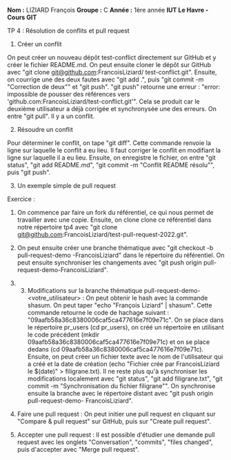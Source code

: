 **Nom :** LIZIARD François
**Groupe :** C
**Année :** 1ère année
**IUT Le Havre - Cours GIT**

TP 4 : Résolution de conflits et pull request

1. Créer un conflit

On peut créer un nouveau dépôt test-conflict directement sur GitHub et y créer le
fichier README.md.
On peut ensuite cloner le dépôt sur GitHub avec "git clone git@github.com:FrancoisLiziard/
test-conflict.git". Ensuite, on courrige une des deux fautes avec "git add .", puis "git commit -m "Correction de deux"" et "git push".
"git push" retourne une erreur : "error: impossible de pousser des références vers 
'github.com:FrancoisLiziard/test-conflict.git'". Cela se produit car le deuxième utilisateur
a déjà corrigée et synchronysée une des erreurs. On entre "git pull". Il y a un conflit.


2. Résoudre un conflit

Pour déterminer le conflit, on tape "git diff". Cette commande renvoie la ligne sur laquelle
le conflit a eu lieu.
Il faut corriger le conflit en modifiant la ligne sur laquelle il a eu lieu. Ensuite, on
enregistre le fichier, on entre "git status", "git add README.md", "git commit -m
"Conflit README résolu"", puis "git push".


3. Un exemple simple de pull request

Exercice :
1. On commence par faire un fork du référentiel, ce qui nous permet de travailler avec une
copie. Ensuite, on clone clone ce référentiel dans notre répertoire tp4 avec "git clone 
git@github.com:FrancoisLiziard/test-pull-request-2022.git".

2. On peut ensuite créer une branche thématique avec "git checkout -b pull-request-demo
-FrancoisLiziard" dans le répertoire du référentiel. On peut ensuite synchroniser les
changements avec "git push origin pull-request-demo-FrancoisLiziard".

3. 3. Modifications sur la branche thématique pull-request-demo-<votre_utilisateur> : On
peut obtenir le hash avec la commande shasum. On peut taper "echo "François Liziard" | 
shasum". Cette commande retourne le code de hachage suivant :
"09aafb58a36c8380006caf5ca477616e7f09e71c".
On se place dans le répertoire pr_users (cd pr_users), on créé un répertoire en utilisant le
code précédent (mkdir 09aafb58a36c8380006caf5ca477616e7f09e71c) et on se place dedans (cd
09aafb58a36c8380006caf5ca477616e7f09e71c). Ensuite, on peut créer un fichier texte avec le 
nom de l'utilisateur qui a créé et la date de création (echo "Fichier crée par 
FrancoisLiziard le $(date)" > filigrane.txt).
Il ne reste plus qu'à synchroniser les modifications localement avec "git status", "git 
add filigrane.txt", "git commit -m "Synchronisation du fichier filigrane"". On synchronise 
ensuite la branche avec le répertoire distant avec "git push origin pull-request-demo-
FrancoisLiziard".

4. Faire une pull request : On peut initier une pull request en cliquant sur "Compare &
pull request" sur GitHub, puis sur "Create pull request".

5. Accepter une pull request : Il est possible d'étudier une demande pull request avec les
onglets "Conversation", "commits", "files changed", puis d'accepter avec "Merge pull 
request".
